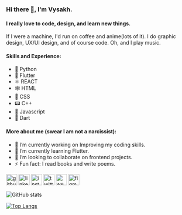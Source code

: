 ### Hi there 👋, I'm Vysakh.
#### I really love to code, design, and learn new things.
If I were a machine, I'd run on coffee and anime(lots of it). I do graphic design, UX/UI design, and of course code. Oh, and I play music.

#### Skills and Experience:  
- 🐍 Python 
- 📱 Flutter 
- ⚛️ REACT 
- 🕸️ HTML 
- 🎨 CSS 
- 📟 C++
- 📜 Javascript
- 🎯 Dart

#### More about me (swear I am not a narcissist):
- 🔭 I’m currently working on Improving my coding skills. 
- 🌱 I’m currently learning Flutter. 
- 👯 I’m looking to collaborate on frontend projects. 
- ⚡ Fun fact: I read books and write poems. 



[<img src='https://cdn.jsdelivr.net/npm/simple-icons@3.0.1/icons/github.svg' alt='github' height='30'>](https://github.com/Vysakh-T)  [<img src='https://cdn.jsdelivr.net/npm/simple-icons@3.0.1/icons/linkedin.svg' alt='linkedin' height='30'>](https://www.linkedin.com/in/vysakh-t-197637187/)  [<img src='https://cdn.jsdelivr.net/npm/simple-icons@3.0.1/icons/instagram.svg' alt='instagram' height='30'>](https://www.instagram.com/lord__of_the__strings/)  [<img src='https://cdn.jsdelivr.net/npm/simple-icons@3.0.1/icons/twitter.svg' alt='twitter' height='30'>](https://twitter.com/Vysakh52774169)  [<img src='https://cdn.jsdelivr.net/npm/simple-icons@3.0.1/icons/icloud.svg' alt='website' height='30'>](https://mefreakinc.wordpress.com/) [<img src='https://cdn.jsdelivr.net/npm/simple-icons@3.0.1/icons/figma.svg' alt='figma' height='30'>](https://www.figma.com/@vysakh)    



![GitHub stats](https://github-readme-stats.vercel.app/api?username=Vysakh-T&show_icons=true)  

[![Top Langs](https://github-readme-stats.vercel.app/api/top-langs/?username=Vysakh-T)](https://github.com/anuraghazra/github-readme-stats)
